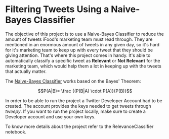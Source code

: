 # Filtering Tweets Using a Naive-Bayes Classifier 

The objective of this project is to use a Naive-Bayes Classifier to reduce the amount of tweets iFood's marketing team must read through. They are mentioned in an enormous amount of tweets in any given day, so it's hard for it's marketing team to keep up with every tweet that they should be giving attention. That's where this project comes in handy. It's able to automatically classify a specific tweet as **Relevant** or **Not Relevant** for the marketing team, which would help them a lot in keeping up with the tweets that actually matter.

The <a href="https://monkeylearn.com/blog/practical-explanation-naive-bayes-classifier/">Naive-Bayes Classifier</a> works based on the Bayes' Theorem:

$$P(A|B)= \frac {(P(B|A) \cdot P(A)}{P(B)}$$

In order to be able to run the project a Twitter Developer Account had to be created. The account provides the keys needed to get tweets through *tweepy*. If you want to run the project locally, make sure to create a Developer account and use your own keys. 

To know more details about the project refer to the RelevanceClassifier notebook.

